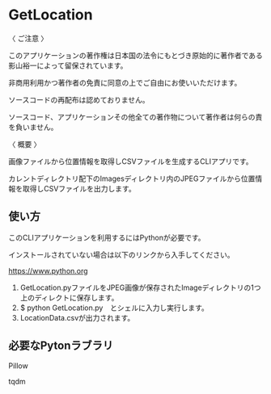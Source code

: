 # GetLocation
〈 ご注意 〉

このアプリケーションの著作権は日本国の法令にもとづき原始的に著作者である影山裕一によって留保されています。

非商用利用かつ著作者の免責に同意の上でご自由にお使いいただけます。

ソースコードの再配布は認めておりません。

ソースコード、アプリケーションその他全ての著作物について著作者は何らの責を負いません。

〈 概要 〉

画像ファイルから位置情報を取得しCSVファイルを生成するCLIアプリです。

カレントディレクトリ配下のImagesディレクトリ内のJPEGファイルから位置情報を取得しCSVファイルを出力します。


## 使い方
このCLIアプリケーションを利用するにはPythonが必要です。

インストールされていない場合は以下のリンクから入手してください。

https://www.python.org



1. GetLocation.pyファイルをJPEG画像が保存されたImageディレクトリの1つ上のディレクトに保存します。
2. $ python GetLocation.py　とシェルに入力し実行します。
3. LocationData.csvが出力されます。



## 必要なPytonラブラリ
Pillow

tqdm
